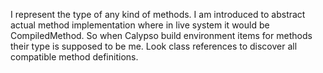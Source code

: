 I represent the type of any kind of methods.
I am introduced to abstract actual method implementation where in live system it would be CompiledMethod.
So when Calypso build environment items for methods their type is supposed to be me.
Look class references to discover all compatible method definitions.